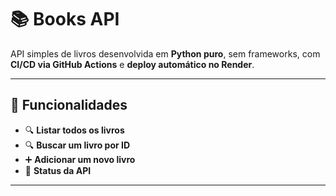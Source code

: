# 📚 Books API

API simples de livros desenvolvida em **Python puro**, sem frameworks, com **CI/CD via GitHub Actions** e **deploy automático no Render**.

---

## 🚀 Funcionalidades

- 🔍 **Listar todos os livros**
- 🔍 **Buscar um livro por ID**
- ➕ **Adicionar um novo livro**
- 🔗 **Status da API**

---
